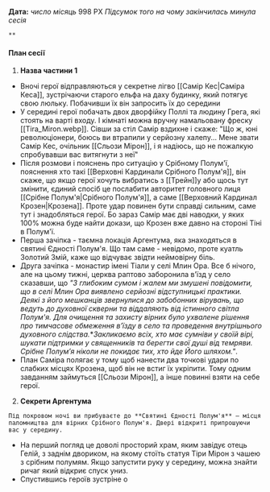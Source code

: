 **Дата:** *число місяць* 998 РХ
*Підсумок того на чому закінчилась минула сесія*
```ad-note
**
```
#### План сесії
1. **Назва частини 1**

- Вночі герої відправляються у секретне лігво [[Самір Кес|Саміра Кеса]], зустрічаючи старого ельфа на даху будинку, який потягує свою люльку. Побачивши їх він запросить їх до середини
- У середині герої побачать двох дворфійку Поллі та людину Грега, які стоять на варті входу. І кімнаті можна вручну намальовану фреску [[Tira_Miron.webp]]. Сівши за стіл Самір вздихне і скаже: "Що ж, юні революціонери, боюсь ви втрапили у серйозну халепу... Мене звати Самір Кес, очільник [[Сльози Мірон]], і я надіюсь, що не пожалкую спробувавши вас витягнути з неї"
- Після розмови і пояснень про ситуацію у Срібному Полум'ї, пояснення хто такі [[Верховні Кардинали Срібного Полум'я]], він скаже, що якщо герої хочуть вибратись з [[Трейн]]у або щось тут змінити, єдиний спосіб це послабити авторитет головного лиця [[Срібне Полум'я|Срібного Полум'я]], а саме [[Верховний Кардинал Крозен|Крозена]]. Проте удар повинен бути справді сильним, саме тут і знадобляться герої. Бо зараз Самір має дві наводки, у яких 100% можна буде найти докази, що Крозен вже давно на стороні Тіні в Полум'ї.
- Перша зачіпка - таємна локація Аргентума, яка знаходяться в святині Єдності Полум'я. Що там саме - невідомо, проте куатль Золотий Змій, каже що відчуває звідти неймовірну біль.
- Друга зачіпка - монастир імені Тіали у селі Млин Ора. Все б нічого, але на цьому тижні, церква раптово заборонила в'їзд у село сказавши, що _"З глибоким сумом і жалем ми змушені повідомити, що в селі Млин Ора виявлено серйозні відступницькі практики. Деякі з його мешканців звернулися до забобонних вірувань, що ведуть до духовної скверни та віддаляють від істинного світла Полум'я. Для очищення та захисту вірних було ухвалене рішення про тимчасове обмеження в’їзду в село та проведення внутрішнього духовного слідства._*_Закликаємо всіх, хто має сумніви у своїй вірі, шукати підтримки у священників та берегти свої душі від темряви. Срібне Полум’я ніколи не покидає тих, хто йде Його шляхом."_. 
- План Саміра полягає у тому щоб нанести два точкові удари по слабких місцях Крозена, щоб він не встиг їх укріпити. Тому одним завданням займуться [[Сльози Мірон]], а інше повинні взяти на себе герої.
2. **Секрети Аргентума**
```ad-note
Під покровом ночі ви прибуваєте до **Святині Єдності Полум'я** – місця паломництва для вірних Срібного Полум'я. Двері відкриті припрошуючи вас у середину.
```
- На перший погляд це доволі просторий храм, яким завідує отець Гелій, з заднім двориком, на якому стоїть статуя Тіри Мірон з чашею з срібним полумям. Якщо запустити руку у середину, можна знайти ричаг який відкриє спуск униз.
- Спустившись героїв зустріне о